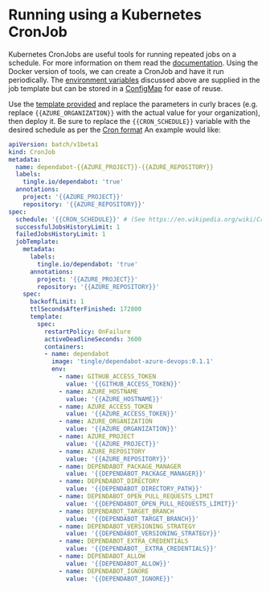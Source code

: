 # Running using a Kubernetes CronJob

Kubernetes CronJobs are useful tools for running repeated jobs on a schedule. For more information on them read the [documentation](https://kubernetes.io/docs/concepts/workloads/controllers/cron-jobs/).
Using the Docker version of tools, we can create a CronJob and have it run periodically. The [environment variables](#environment-variables) discussed above are supplied in the job template but can be stored in a [ConfigMap](https://kubernetes.io/docs/concepts/configuration/configmap/) for ease of reuse.

Use the [template provided](./dependabot-template.yml) and replace the parameters in curly braces (e.g. replace `{{AZURE_ORGANIZATION}}` with the actual value for your organization), then deploy it. Be sure to replace the `{{CRON_SCHEDULE}}` variable with the desired schedule as per the [Cron format](https://en.wikipedia.org/wiki/Cron) An example would like:

```yml
apiVersion: batch/v1beta1
kind: CronJob
metadata:
  name: dependabot-{{AZURE_PROJECT}}-{{AZURE_REPOSITORY}}
  labels:
    tingle.io/dependabot: 'true'
  annotations:
    project: '{{AZURE_PROJECT}}'
    repository: '{{AZURE_REPOSITORY}}'
spec:
  schedule: '{{CRON_SCHEDULE}}' # (See https://en.wikipedia.org/wiki/Cron for format)
  successfulJobsHistoryLimit: 1
  failedJobsHistoryLimit: 1
  jobTemplate:
    metadata:
      labels:
        tingle.io/dependabot: 'true'
      annotations:
        project: '{{AZURE_PROJECT}}'
        repository: '{{AZURE_REPOSITORY}}'
    spec:
      backoffLimit: 1
      ttlSecondsAfterFinished: 172800
      template:
        spec:
          restartPolicy: OnFailure
          activeDeadlineSeconds: 3600
          containers:
          - name: dependabot
            image: 'tingle/dependabot-azure-devops:0.1.1'
            env:
              - name: GITHUB_ACCESS_TOKEN
                value: '{{GITHUB_ACCESS_TOKEN}}'
              - name: AZURE_HOSTNAME
                value: '{{AZURE_HOSTNAME}}'
              - name: AZURE_ACCESS_TOKEN
                value: '{{AZURE_ACCESS_TOKEN}}'
              - name: AZURE_ORGANIZATION
                value: '{{AZURE_ORGANIZATION}}'
              - name: AZURE_PROJECT
                value: '{{AZURE_PROJECT}}'
              - name: AZURE_REPOSITORY
                value: '{{AZURE_REPOSITORY}}'
              - name: DEPENDABOT_PACKAGE_MANAGER
                value: '{{DEPENDABOT_PACKAGE_MANAGER}}'
              - name: DEPENDABOT_DIRECTORY
                value: '{{DEPENDABOT_DIRECTORY_PATH}}'
              - name: DEPENDABOT_OPEN_PULL_REQUESTS_LIMIT
                value: '{{DEPENDABOT_OPEN_PULL_REQUESTS_LIMIT}}'
              - name: DEPENDABOT_TARGET_BRANCH
                value: '{{DEPENDABOT_TARGET_BRANCH}}'
              - name: DEPENDABOT_VERSIONING_STRATEGY
                value: '{{DEPENDABOT_VERSIONING_STRATEGY}}'
              - name: DEPENDABOT_EXTRA_CREDENTIALS
                value: '{{DEPENDABOT__EXTRA_CREDENTIALS}}'
              - name: DEPENDABOT_ALLOW
                value: '{{DEPENDABOT_ALLOW}}'
              - name: DEPENDABOT_IGNORE
                value: '{{DEPENDABOT_IGNORE}}'
```
